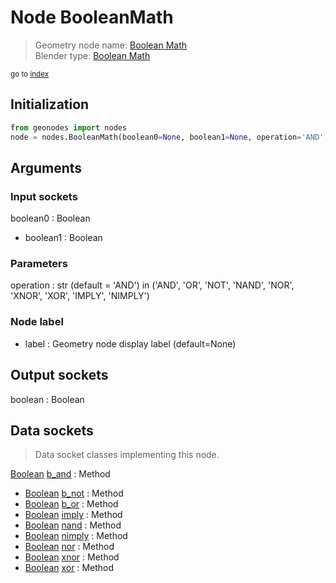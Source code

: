 
# Node BooleanMath

> Geometry node name: [Boolean Math](https://docs.blender.org/manual/en/latest/modeling/geometry_nodes/material/boolean_math.html)<br>
  Blender type: [Boolean Math](https://docs.blender.org/api/current/bpy.types.FunctionNodeBooleanMath.html)
  
<sub>go to [index](/docs/index.md)</sub>

## Initialization

```python
from geonodes import nodes
node = nodes.BooleanMath(boolean0=None, boolean1=None, operation='AND', label=None)
```



## Arguments


### Input sockets

boolean0 : Boolean
- boolean1 : Boolean

### Parameters

operation : str (default = 'AND') in ('AND', 'OR', 'NOT', 'NAND', 'NOR', 'XNOR', 'XOR', 'IMPLY', 'NIMPLY')

### Node label

- label : Geometry node display label (default=None)

## Output sockets

boolean : Boolean

## Data sockets

> Data socket classes implementing this node.
  
[Boolean](/docs/sockets/Boolean.md) [b_and](/docs/sockets/Boolean.md#b_and) : Method
- [Boolean](/docs/sockets/Boolean.md) [b_not](/docs/sockets/Boolean.md#b_not) : Method
- [Boolean](/docs/sockets/Boolean.md) [b_or](/docs/sockets/Boolean.md#b_or) : Method
- [Boolean](/docs/sockets/Boolean.md) [imply](/docs/sockets/Boolean.md#imply) : Method
- [Boolean](/docs/sockets/Boolean.md) [nand](/docs/sockets/Boolean.md#nand) : Method
- [Boolean](/docs/sockets/Boolean.md) [nimply](/docs/sockets/Boolean.md#nimply) : Method
- [Boolean](/docs/sockets/Boolean.md) [nor](/docs/sockets/Boolean.md#nor) : Method
- [Boolean](/docs/sockets/Boolean.md) [xnor](/docs/sockets/Boolean.md#xnor) : Method
- [Boolean](/docs/sockets/Boolean.md) [xor](/docs/sockets/Boolean.md#xor) : Method
  
